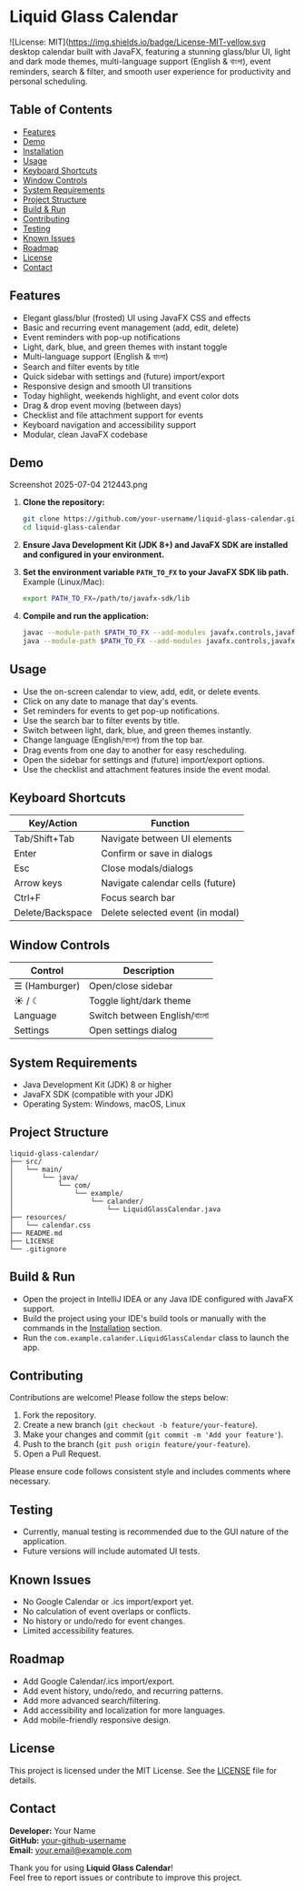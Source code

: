 

# Liquid Glass Calendar  
![License: MIT](https://img.shields.io/badge/License-MIT-yellow.svg desktop calendar built with JavaFX, featuring a stunning glass/blur UI, light and dark mode themes, multi-language support (English & বাংলা), event reminders, search & filter, and smooth user experience for productivity and personal scheduling.

## Table of Contents

- [Features](#features)
- [Demo](#demo)
- [Installation](#installation)
- [Usage](#usage)
- [Keyboard Shortcuts](#keyboard-shortcuts)
- [Window Controls](#window-controls)
- [System Requirements](#system-requirements)
- [Project Structure](#project-structure)
- [Build & Run](#build--run)
- [Contributing](#contributing)
- [Testing](#testing)
- [Known Issues](#known-issues)
- [Roadmap](#roadmap)
- [License](#license)
- [Contact](#contact)

## Features

- Elegant glass/blur (frosted) UI using JavaFX CSS and effects
- Basic and recurring event management (add, edit, delete)
- Event reminders with pop-up notifications
- Light, dark, blue, and green themes with instant toggle
- Multi-language support (English & বাংলা)
- Search and filter events by title
- Quick sidebar with settings and (future) import/export
- Responsive design and smooth UI transitions
- Today highlight, weekends highlight, and event color dots
- Drag & drop event moving (between days)
- Checklist and file attachment support for events
- Keyboard navigation and accessibility support
- Modular, clean JavaFX codebase

## Demo

Screenshot 2025-07-04 212443.png

1. **Clone the repository:**
    ```bash
    git clone https://github.com/your-username/liquid-glass-calendar.git
    cd liquid-glass-calendar
    ```

2. **Ensure Java Development Kit (JDK 8+) and JavaFX SDK are installed and configured in your environment.**

3. **Set the environment variable `PATH_TO_FX` to your JavaFX SDK lib path.**  
   Example (Linux/Mac):
    ```bash
    export PATH_TO_FX=/path/to/javafx-sdk/lib
    ```

4. **Compile and run the application:**  
    ```bash
    javac --module-path $PATH_TO_FX --add-modules javafx.controls,javafx.fxml src/com/example/calander/LiquidGlassCalendar.java
    java --module-path $PATH_TO_FX --add-modules javafx.controls,javafx.fxml com.example.calander.LiquidGlassCalendar
    ```

## Usage

- Use the on-screen calendar to view, add, edit, or delete events.
- Click on any date to manage that day's events.
- Set reminders for events to get pop-up notifications.
- Use the search bar to filter events by title.
- Switch between light, dark, blue, and green themes instantly.
- Change language (English/বাংলা) from the top bar.
- Drag events from one day to another for easy rescheduling.
- Open the sidebar for settings and (future) import/export options.
- Use the checklist and attachment features inside the event modal.

## Keyboard Shortcuts

| Key/Action        | Function                           |
|-------------------|------------------------------------|
| Tab/Shift+Tab     | Navigate between UI elements       |
| Enter             | Confirm or save in dialogs         |
| Esc               | Close modals/dialogs               |
| Arrow keys        | Navigate calendar cells (future)   |
| Ctrl+F            | Focus search bar                   |
| Delete/Backspace  | Delete selected event (in modal)   |

## Window Controls

| Control       | Description                         |
|---------------|-------------------------------------|
| ☰ (Hamburger) | Open/close sidebar                  |
| ☀ / ☾         | Toggle light/dark theme             |
| Language      | Switch between English/বাংলা        |
| Settings      | Open settings dialog                |

## System Requirements

- Java Development Kit (JDK) 8 or higher
- JavaFX SDK (compatible with your JDK)
- Operating System: Windows, macOS, Linux

## Project Structure

```
liquid-glass-calendar/
├── src/
│   └── main/
│       └── java/
│           └── com/
│               └── example/
│                   └── calander/
│                       └── LiquidGlassCalendar.java
├── resources/
│   └── calendar.css
├── README.md
├── LICENSE
└── .gitignore
```

## Build & Run

- Open the project in IntelliJ IDEA or any Java IDE configured with JavaFX support.
- Build the project using your IDE's build tools or manually with the commands in the [Installation](#installation) section.
- Run the `com.example.calander.LiquidGlassCalendar` class to launch the app.

## Contributing

Contributions are welcome! Please follow the steps below:

1. Fork the repository.
2. Create a new branch (`git checkout -b feature/your-feature`).
3. Make your changes and commit (`git commit -m 'Add your feature'`).
4. Push to the branch (`git push origin feature/your-feature`).
5. Open a Pull Request.

Please ensure code follows consistent style and includes comments where necessary.

## Testing

- Currently, manual testing is recommended due to the GUI nature of the application.
- Future versions will include automated UI tests.

## Known Issues

- No Google Calendar or .ics import/export yet.
- No calculation of event overlaps or conflicts.
- No history or undo/redo for event changes.
- Limited accessibility features.

## Roadmap

- Add Google Calendar/.ics import/export.
- Add event history, undo/redo, and recurring patterns.
- Add more advanced search/filtering.
- Add accessibility and localization for more languages.
- Add mobile-friendly responsive design.

## License

This project is licensed under the MIT License. See the [LICENSE](LICENSE) file for details.

## Contact

**Developer:** Your Name  
**GitHub:** [your-github-username](https://github.com/your-github-username)  
**Email:** your.email@example.com

Thank you for using **Liquid Glass Calendar**!  
Feel free to report issues or contribute to improve this project.

